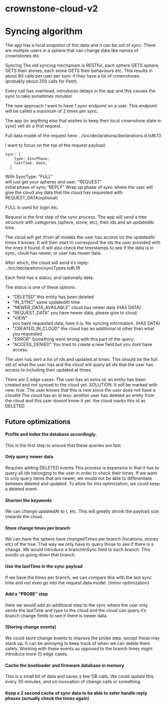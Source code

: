 # crownstone-cloud-v2

# Syncing algorithm

The app has a local snapshot of this data and it can be out of sync. There are multiple users in a sphere that can change data like names of crownstones etc.


Syncing 
The old syncing mechanism is RESTful, each sphere GETS sphere, GETS their stones, each stone GETS their behaviours etc. This results in about 80 calls per user per sync if they have a lot of crownstones. (probably about 200 calls for Peet).

Every call has overhead, introduces delays in the app and this causes the sync to take sometimes minutes!

The new approach
I want to have 1 sync endpoint on a user. This endpoint will be called a maximum of 2 times per sync.

The app (or anything else that wishes to keep their local crownstone state in sync) will do a first request.

Full data model of the request here:
../src/declarations/declarations.d.ts#L13

I want to focus on the top of the request payload:
```
sync: {
    type: SyncPhase,
    lastTime: Date,
  }
```

With SyncType:
"FULL"      	
will just get your spheres and user.
"REQUEST"  	
 initial phase of sync
“REPLY” 
Wrap up phase of sync where the user will give the cloud any data that the cloud has requested with REQUEST_DATA(optional)

FULL is used for login etc.

Request is the first step of the sync process. The app will send a tree structure with categories (sphere, stone, etc), their ids and an updatedAt time.

The cloud will get (from all models the user has access to) the updatedAt times it knows.
It will then start to correspond the ids the user provided with the ones it found. It will also check the timestamps to see if the data is in sync, cloud has newer, or user has newer data.

After which, the cloud will send it’s reply:
../src/declarations/syncTypes.ts#L18

Each field has a status, and optionally data.

The status is one of these options:
- "DELETED" 
this entity has been deleted
- "IN_SYNC" 
same updatedAt time
- "NEWER_DATA_AVAILABLE" 
cloud has newer data (HAS DATA)
- "REQUEST_DATA" 
you have newer data, please give to cloud.
- “VIEW"	
you have requested data, here it is. No syncing information.  (HAS DATA)
- "CREATED_IN_CLOUD"
 the cloud has an additional id other than what you requested
- "ERROR"
 Something went wrong with this part of the query.
 - "ACCESS_DENIED"
 You tried to create a new field but you dont have access.
 

The user has sent a list of ids and updated at times. This should be the full set of what the user has and the cloud will query all ids that the user has access to including their updated at times.

There are 2 edge cases:
The user has an extra id: an entity has been created and not synced to the cloud yet.
SOLUTION: It will be marked with new: true. The user knows that this is new since the user does not have a cloudId
 The cloud has an id less: another user has deleted an entity from the cloud and this user doesnt know it yet.
the cloud marks this id as DELETED


## Future optimizations
#### Profile and index the database accordingly.
This is the first step to ensure that these queries are fast.

#### Only query newer data 
Requires adding DELETED events
This process is expensive in that it has to query all ids belonging to the user in order to check their times. If we want to only query items that are newer, we would not be able to differentiate between deleted and updated. To allow for this optimization, we could keep a deleted event.

#### Shorten the keywords
We can change updatedAt to t, etc. This will greatly shrink the payload size towards the cloud.

#### Store change times per branch
We can have the sphere have changedTimes per branch (locations, stones etc) of the tree. That way we only have to query those to see if there is a change. We would introduce a branchInSync field to each branch. This avoids us going down that branch.

#### Use the lastTime in the sync payload
If we have the times per branch, we can compare this with the last sync time and not even go into the request data model. (minor optimization)

#### Add a “PROBE” step
Here we would add an additional step to the sync where the user only sends the lastTime and type to the cloud and the cloud can query it’s branch change fields to see if there is newer data.

#### (Storing change events)
We could store change events to improve the probe step, except these may stack up. It can be annoying to keep track of when we can delete them safely. Working with these events as opposed to the branch times might introduce more (!) edge cases.

#### Cache the bootloader and firmware database in memory
This is a small bit of data and saves a few DB calls. We could update this every 30 minutes, and on invocation of change calls or something.

#### Keep a 2 second cache of sync data to be able to safer handle reply phases (actually check the times again)

